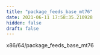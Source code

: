 ```yaml
---
title: "package_feeds_base_mt76"
date: 2021-06-11 17:58:35.210928
hidden: false
draft: false
---
```


x86/64/package_feeds_base_mt76


